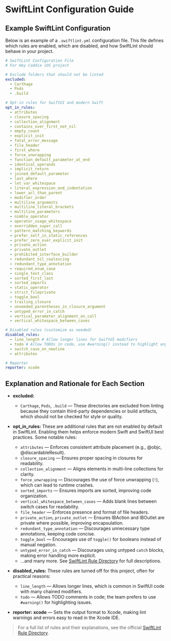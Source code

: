 # SwiftLint Configuration Guide

## Example SwiftLint Configuration

Below is an example of a `.swiftlint.yml` configuration file. This file defines which rules are enabled, which are disabled, and how SwiftLint should behave in your project.

```yaml
# SwiftLint Configuration File
# For Hey Caddie iOS project

# Exclude folders that should not be linted
excluded:
  - Carthage
  - Pods
  - .build

# Opt-in rules for SwiftUI and modern Swift
opt_in_rules:
  - attributes
  - closure_spacing
  - collection_alignment
  - contains_over_first_not_nil
  - empty_count
  - explicit_init
  - fatal_error_message
  - file_header
  - first_where
  - force_unwrapping
  - function_default_parameter_at_end
  - identical_operands
  - implicit_return
  - joined_default_parameter
  - last_where
  - let_var_whitespace
  - literal_expression_end_indentation
  - lower_acl_than_parent
  - modifier_order
  - multiline_arguments
  - multiline_literal_brackets
  - multiline_parameters
  - nimble_operator
  - operator_usage_whitespace
  - overridden_super_call
  - pattern_matching_keywords
  - prefer_self_in_static_references
  - prefer_zero_over_explicit_init
  - private_action
  - private_outlet
  - prohibited_interface_builder
  - redundant_nil_coalescing
  - redundant_type_annotation
  - required_enum_case
  - single_test_class
  - sorted_first_last
  - sorted_imports
  - static_operator
  - strict_fileprivate
  - toggle_bool
  - trailing_closure
  - unneeded_parentheses_in_closure_argument
  - untyped_error_in_catch
  - vertical_parameter_alignment_on_call
  - vertical_whitespace_between_cases

# Disabled rules (customize as needed)
disabled_rules:
  - line_length # Allow longer lines for SwiftUI modifiers
  - todo # Allow TODOs in code, use #warning() instead to highlight any issues
  - switch_case_on_newline
  - attributes

# Reporter
reporter: xcode
```

## Explanation and Rationale for Each Section

- **excluded:**
  - `Carthage`, `Pods`, `.build` — These directories are excluded from linting because they contain third-party dependencies or build artifacts, which should not be checked for style or quality.

- **opt_in_rules:**
  These are additional rules that are not enabled by default in SwiftLint. Enabling them helps enforce modern Swift and SwiftUI best practices. Some notable rules:
  - `attributes` — Enforces consistent attribute placement (e.g., @objc, @discardableResult).
  - `closure_spacing` — Ensures proper spacing in closures for readability.
  - `collection_alignment` — Aligns elements in multi-line collections for clarity.
  - `force_unwrapping` — Discourages the use of force unwrapping (`!`), which can lead to runtime crashes.
  - `sorted_imports` — Ensures imports are sorted, improving code organization.
  - `vertical_whitespace_between_cases` — Adds blank lines between switch cases for readability.
  - `file_header` — Enforces presence and format of file headers.
  - `private_action`, `private_outlet` — Ensures IBAction and IBOutlet are private where possible, improving encapsulation.
  - `redundant_type_annotation` — Discourages unnecessary type annotations, keeping code concise.
  - `toggle_bool` — Encourages use of `toggle()` for booleans instead of manual negation.
  - `untyped_error_in_catch` — Discourages using untyped `catch` blocks, making error handling more explicit.
  - ...and many more. See [SwiftLint Rule Directory](https://realm.github.io/SwiftLint/rule-directory.html) for full descriptions.

- **disabled_rules:**
  These rules are turned off for this project, often for practical reasons:
  - `line_length` — Allows longer lines, which is common in SwiftUI code with many chained modifiers.
  - `todo` — Allows TODO comments in code; the team prefers to use `#warning()` for highlighting issues.

- **reporter: xcode** — Sets the output format to Xcode, making lint warnings and errors easy to read in the Xcode IDE.

> For a full list of rules and their explanations, see the official [SwiftLint Rule Directory](https://realm.github.io/SwiftLint/rule-directory.html).
